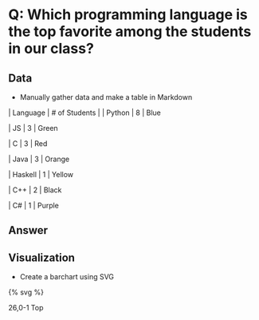 # Q: Which programming language is the top favorite among the students in our class?

## Data

* Manually gather data and make a table in Markdown


| Language | # of Students |
| Python | 8 | Blue

| JS | 3 | Green

| C | 3 | Red

| Java | 3 | Orange

| Haskell | 1 | Yellow

| C++ | 2 | Black

| C# | 1 | Purple


## Answer



## Visualization

* Create a barchart using SVG

{% svg %}

<!-- extend this into a barchart -->
<rect x="0" width="20" height="80" style="fill:rgb(0,0,255);stroke-width:3;stroke:rgb(0,0,0)" />
<rect x="30" width="20" height="30" style="fill:rgb(0,255,0);stroke-width:3;stroke:rgb(0,0,0)" />
<rect x="60" width="20" height="30" style="fill:rgb(255,0,0);stroke-width:3;stroke:rgb(0,0,0)" />
<rect x="90" width="20" height="30" style="fill:orange ;stroke-width:3;stroke:rgb(0,0,0)" />
<rect x="120" width="20" height="10" style="fill:yellow ;stroke-width:3;stroke:rgb(0,0,0)" />
                                                                                                                                                      26,0-1        Top
